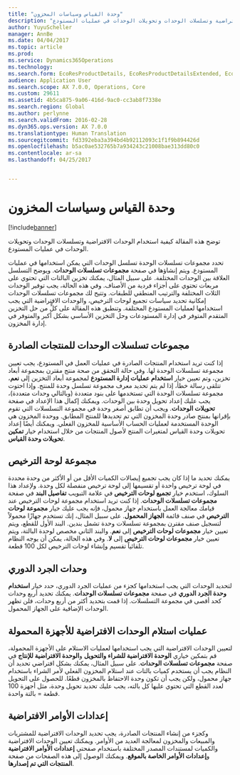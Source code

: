 ```yaml
---
title: "وحدة القياس وسياسات المخزون"
description: "توضح هذه المقالة كيفية استخدام الوحدات الافتراضية وتسلسلات الوحدات وتحويلات الوحدات في عمليات المستودع."
author: YuyuScheller
manager: AnnBe
ms.date: 04/04/2017
ms.topic: article
ms.prod: 
ms.service: Dynamics365Operations
ms.technology: 
ms.search.form: EcoResProductDetails, EcoResProductDetailsExtended, EcoResStorageDimensionGroup, InventItemOrderSetup, UnitOfMeasureConversion, WHSRFMenuItem, WHSUOMSeqGroupTable
audience: Application User
ms.search.scope: AX 7.0.0, Operations, Core
ms.custom: 29611
ms.assetid: 4b5ca875-9a06-416d-9ac0-cc3ab8f7338e
ms.search.region: Global
ms.author: perlynne
ms.search.validFrom: 2016-02-28
ms.dyn365.ops.version: AX 7.0.0
ms.translationtype: Human Translation
ms.sourcegitcommit: fd3392eba3a394bd4b92112093c1f1f9b894426d
ms.openlocfilehash: b5ac0ae532765b7a934243c21008bae313dd80c0
ms.contentlocale: ar-sa
ms.lasthandoff: 04/25/2017


---
```


# <a name="unit-of-measure-and-stocking-policies"></a>وحدة القياس وسياسات المخزون

[!include[banner](../includes/banner.md)]


توضح هذه المقالة كيفية استخدام الوحدات الافتراضية وتسلسلات الوحدات وتحويلات الوحدات في عمليات المستودع.

تحدد مجموعات تسلسلات الوحدة تسلسل الوحدات التي يمكن استخدامها في عمليات المستودع. ‏‫ويتم إنشاؤها في صفحة **مجموعات تسلسلات الوحدات**. ويوضح التسلسل العلاقة بين الوحدات المختلفة.‬ على سبيل المثال، يمكنك تخزين البالتات التي تحتوي على مربعات تحتوي على أجزاء فردية من الأصناف. وفي هذه الحالة، يجب توفير الوحدات الثلاث المختلفة والترتيب المنطقي للطبقات. وتتيح لك مجموعات تسلسلات الوحدات إمكانية تحديد سياسات تجميع لوحات الترخيص، والوحدات الافتراضية التي يجب استخدامها لعمليات المستودع المختلفة. وتنطبق هذه المقالة على كلٍّ من حل التخزين المتقدم المتوفر في إدارة المستودعات وحل التخزين الأساسي بشكل أكبر والمتوفر في إدارة المخزون.

## <a name="unit-sequence-groups-for-released-products"></a>مجموعات تسلسلات الوحدات للمنتجات الصادرة
إذا كنت تريد استخدام المنتجات الصادرة في عمليات العمل في المستودع، يجب تعيين مجموعة تسلسلات الوحدة لها. وفي حالة التحقق من صحة منتج مقترن بمجموعة أبعاد تخزين، وتم تعيين خيار **استخدام عمليات إدارة المستودع** لمجموعة أبعاد التخزين إلى **نعم**، تتلقى رسالة خطأ، إذا لم يتم تحديد معرف مجموعة تسلسل وحدة للمنتج. وإذا احتوت مجموعة تسلسلات الوحدة التي تستخدمها على بنود متعددة (وبالتالي وحدات متعددة)، يجب عليك إعداد تحويل وحدة بين الوحدات. ويمكنك إكمال هذا الإعداد في صفحة **تحويلات الوحدات**. ويجب أن تطابق أصغر وحدة في مجموعة التسلسلات التي تقوم بإقرانها بمنتج صادر وحدة المخزون التي تم تحديدها للمنتج المطابق. ووحدة المخزون هي الوحدة المستخدمة لعمليات الحساب الأساسية للمخزون الفعلي. ويمكنك أيضًا إعداد تحويلات وحدة القياس لمتغيرات المنتج لأصول المنتجات من خلال استخدام خيار **تمكين تحويلات وحدة القياس**.

## <a name="license-plate-grouping"></a>مجموعة لوحة الترخيص
يمكنك تحديد ما إذا كان يجب تجميع إيصالات الكميات الأقل من أو الأكثر من وحدة محددة في لوحة ترخيص واحدة أو تقسيمها إلى لوحة ترخيص منفصلة لكل وحدة. ولإعداد هذا السلوك، استخدم خيار **تجميع لوحات الترخيص** في علامة التبويب **تفاصيل البند** في صفحة **مجموعات تسلسلات الوحدات**. إذا كنت تريد استخدام مجموعة لوحات الترخيص عند قيامك معالجة العمل باستخدام جهاز محمول، فإنه يجب عليك خيار **مجموعة لوحات الترخيص** في صنف قائمة **الجهاز المحمول**. على سبيل المثال، إنك تستخدم جهازًا محمولاً لتسجيل صنف مقترن بمجموعة تسلسلات وحدة تشمل بندين. البند الأول للقطع، ويتم تعيين خيار **مجموعات لوحات الترخيص** إلى **نعم**. والبند الثاني مخصص لوحدة البالتة، ويتم تعيين خيار **مجموعات لوحات الترخيص** إلى **لا**. وفي هذه الحالة، يمكن أن يوجه النظام تلقائياً تقسيم وإنشاء لوحات الترخيص لكل 100 قطعة.

## <a name="units-for-cycle-counting"></a>وحدات الجرد الدوري
لتحديد الوحدات التي يجب استخدامها كجزء من عمليات الجرد الدوري، حدد خيار **استخدام وحدة الجرد الدوري‬** في صفحة **مجموعات تسلسلات الوحدات**. يمكنك تحديد أربع وحدات كحد أقصى في مجموعة التسلسلات. إذا قمت بتحديد أكثر من أربع وحدات، فلن تظهر الوحدات الإضافية على الجهاز المحمول.

## <a name="default-units-for-mobile-device-receiving-processes"></a>عمليات استلام الوحدات الافتراضية للأجهزة المحمولة
لتعيين الوحدات الافتراضية التي يجب استخدامها لعمليات الاستلام على الأجهزة المحمولة، قم بتمكين خياري **الوحدة الافتراضية للشراء والتحويل** و**الوحدة الافتراضية للإنتاج** في صفحة **مجموعات تسلسلات الوحدات**. على سبيل المثال، يمكنك بشكل افتراضي تحديد أن النظام يجب أن يستخدم كميات بالتات عند استلام المخزون الفعلي لأمر الشراء باستخدام جهاز محمول، ولكن يجب أن تكون وحدة الاحتفاظ بالمخزون قطعًا. للحصول على التحويل لعدد القطع التي تحتوي عليها كل بالته، يجب عليك تحديد تحويل وحدة، مثل أجهزة 100 قطعة = بالتة واحدة.

## <a name="default-order-settings"></a>إعدادات الأوامر الافتراضية
وكجزء من إنشاء المنتجات الصادرة، يجب تحديد الوحدات الافتراضية للمشتريات والمبيعات والمخزون لمعالجة العديد من الأوامر. ويمكنك تعيين الوحدات الافتراضية والكميات لمستندات المصدر المختلفة باستخدام صفحتي **إعدادات الأوامر الافتراضية** و**إعدادات الأوامر الخاصة بالموقع**. ويمكنك الوصول إلى هذه الصفحات من صفحة **المنتجات التي تم إصدارها**.




